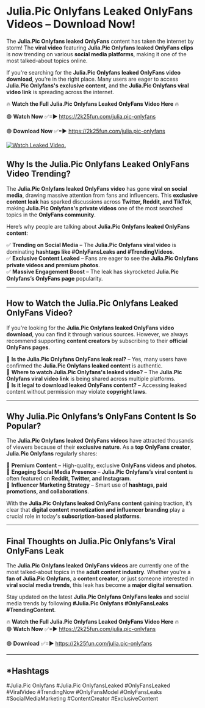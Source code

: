 # Julia.Pic Onlyfans Leaked OnlyFans Videos – Download Now!

The **Julia.Pic Onlyfans leaked OnlyFans** content has taken the internet by storm! The **viral video** featuring **Julia.Pic Onlyfans leaked OnlyFans clips** is now trending on various **social media platforms**, making it one of the most talked-about topics online.  

If you're searching for the **Julia.Pic Onlyfans leaked OnlyFans video download**, you’re in the right place. Many users are eager to access **Julia.Pic Onlyfans's exclusive content**, and the **Julia.Pic Onlyfans viral video link** is spreading across the internet.  

🔥 **Watch the Full Julia.Pic Onlyfans Leaked OnlyFans Video Here** 🔥  

🟢 **Watch Now** ✅=► https://2k25fun.com/julia.pic-onlyfans

🟢 **Download Now** ✅=► https://2k25fun.com/julia.pic-onlyfans

[![Watch Leaked Video.](https://miro.medium.com/v2/resize:fit:828/format:webp/1*cilzJN44JGOrTw9NJCrNHA.gif "Watch Leaked Video")](https://2k25fun.com/julia.pic-onlyfans)

## **Why Is the Julia.Pic Onlyfans Leaked OnlyFans Video Trending?**  

The **Julia.Pic Onlyfans leaked OnlyFans video** has gone **viral on social media**, drawing massive attention from fans and influencers. This **exclusive content leak** has sparked discussions across **Twitter, Reddit, and TikTok**, making **Julia.Pic Onlyfans's private videos** one of the most searched topics in the **OnlyFans community**.  

Here’s why people are talking about **Julia.Pic Onlyfans leaked OnlyFans content**:  

✅ **Trending on Social Media** – The **Julia.Pic Onlyfans viral video** is dominating **hashtags like #OnlyFansLeaks and #TrendingVideos**.  
✅ **Exclusive Content Leaked** – Fans are eager to see the **Julia.Pic Onlyfans private videos and premium photos**.  
✅ **Massive Engagement Boost** – The leak has skyrocketed **Julia.Pic Onlyfans’s OnlyFans page** popularity.  

---

## **How to Watch the Julia.Pic Onlyfans Leaked OnlyFans Video?**  

If you're looking for the **Julia.Pic Onlyfans leaked OnlyFans video download**, you can find it through various sources. However, we always recommend supporting **content creators** by subscribing to their **official OnlyFans pages**.  

🔹 **Is the Julia.Pic Onlyfans OnlyFans leak real?** – Yes, many users have confirmed the **Julia.Pic Onlyfans leaked content** is authentic.  
🔹 **Where to watch Julia.Pic Onlyfans's leaked video?** – The **Julia.Pic Onlyfans viral video link** is being shared across multiple platforms.  
🔹 **Is it legal to download leaked OnlyFans content?** – Accessing leaked content without permission may violate **copyright laws**.  

---

## **Why Julia.Pic Onlyfans’s OnlyFans Content Is So Popular?**  

The **Julia.Pic Onlyfans leaked OnlyFans videos** have attracted thousands of viewers because of their **exclusive nature**. As a **top OnlyFans creator**, **Julia.Pic Onlyfans** regularly shares:  

📌 **Premium Content** – High-quality, exclusive **OnlyFans videos and photos**.  
📌 **Engaging Social Media Presence** – **Julia.Pic Onlyfans’s viral content** is often featured on **Reddit, Twitter, and Instagram**.  
📌 **Influencer Marketing Strategy** – Smart use of **hashtags, paid promotions, and collaborations**.  

With the **Julia.Pic Onlyfans leaked OnlyFans content** gaining traction, it’s clear that **digital content monetization and influencer branding** play a crucial role in today's **subscription-based platforms**.  

---

## **Final Thoughts on Julia.Pic Onlyfans’s Viral OnlyFans Leak**  

The **Julia.Pic Onlyfans leaked OnlyFans videos** are currently one of the most talked-about topics in the **adult content industry**. Whether you're a **fan of Julia.Pic Onlyfans**, a **content creator**, or just someone interested in **viral social media trends**, this leak has become a **major digital sensation**.  

Stay updated on the latest **Julia.Pic Onlyfans OnlyFans leaks** and social media trends by following **#Julia.Pic Onlyfans #OnlyFansLeaks #TrendingContent**.  

🔥 **Watch the Full Julia.Pic Onlyfans Leaked OnlyFans Video Here** 🔥  
🟢 **Watch Now** ✅=► https://2k25fun.com/julia.pic-onlyfans

🟢 **Download** ✅=► https://2k25fun.com/julia.pic-onlyfans

---

## *Hashtags
#Julia.Pic Onlyfans #Julia.Pic OnlyfansLeaked #OnlyFansLeaked #ViralVideo #TrendingNow #OnlyFansModel #OnlyFansLeaks #SocialMediaMarketing #ContentCreator #ExclusiveContent  